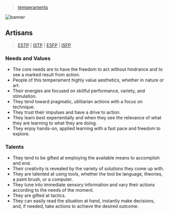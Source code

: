 > [temperaments](../)

![banner](/mbti/photos/banner.png)

## Artisans
> [ESTP](/mbti/types/estp) \|
> [ISTP](/mbti/types/istp) \|
> [ESFP](/mbti/types/esfp) \|
> [ISFP](/mbti/types/isfp)

### Needs and Values

* The core needs are to have the freedom to act without hindrance and to see a marked result from action.
* People of this temperament highly value aesthetics, whether in nature or art.
* Their energies are focused on skillful performance, variety, and stimulation.
* They tend toward pragmatic, utilitarian actions with a focus on technique.
* They trust their impulses and have a drive to action.
* They learn best experientially and when they see the relevance of what they are learning to what they are doing.
* They enjoy hands-on, applied learning with a fast pace and freedom to explore.

### Talents

* They tend to be gifted at employing the available means to accomplish and end.
* Their creativity is revealed by the variety of solutions they come up with.
* They are talented at using tools, whether the tool be language, theories, a paint brush, or a computer.
* They tune into immediate sensory information and vary their actions according to the needs of the moment.
* They are gifted at tactics.
* They can easily read the situation at hand, instantly make decisions, and, if needed, take actions to achieve the desired outcome.
